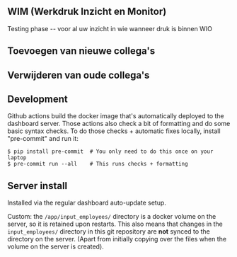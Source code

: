 ## WIM (Werkdruk Inzicht en Monitor)
Testing phase -- voor al uw inzicht in wie wanneer druk is binnen WIO

## Toevoegen van nieuwe collega's

## Verwijderen van oude collega's



## Development

Github actions build the docker image that's automatically deployed to the dashboard
server. Those actions also check a bit of formatting and do some basic syntax checks. To
do those checks + automatic fixes locally, install "pre-commit" and run it:

    $ pip install pre-commit  # You only need to do this once on your laptop
    $ pre-commit run --all    # This runs checks + formatting


## Server install

Installed via the regular dashboard auto-update setup.

Custom: the `/app/input_employees/` directory is a docker volume on the server, so it is
retained upon restarts. This also means that changes in the `input_employees/` directory
in this git repository are **not** synced to the directory on the server. (Apart from
initially copying over the files when the volume on the server is created).
